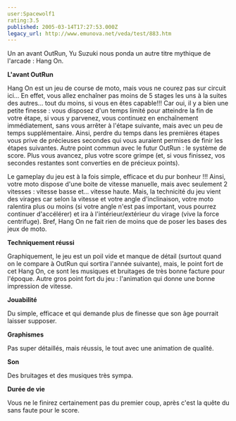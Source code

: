 ```yaml
---
user:Spacewolf1
rating:3.5
published: 2005-03-14T17:27:53.000Z
legacy_url: http://www.emunova.net/veda/test/883.htm
---
```

Un an avant OutRun, Yu Suzuki nous ponda un autre titre mythique de l'arcade : Hang On.  

  

**L'avant OutRun**  

Hang On est un jeu de course de moto, mais vous ne courez pas sur circuit ici... En effet, vous allez enchaîner pas moins de 5 stages les uns à la suites des autres... tout du moins, si vous en êtes capable!!! Car oui, il y a bien une petite finesse : vous disposez d'un temps limité pour atteindre la fin de votre étape, si vous y parvenez, vous continuez en enchaînement immédiatement, sans vous arrêter à l'étape suivante, mais avec un peu de temps supplémentaire. Ainsi, perdre du temps dans les premières étapes vous prive de précieuses secondes qui vous auraient permises de finir les étapes suivantes. Autre point commun avec le futur OutRun : le système de score. Plus vous avancez, plus votre score grimpe (et, si vous finissez, vos secondes restantes sont converties en de précieux points).  

Le gameplay du jeu est à la fois simple, efficace et du pur bonheur !!! Ainsi, votre moto dispose d'une boite de vitesse manuelle, mais avec seulement 2 vitesses : vitesse basse et... vitesse haute. Mais, la technicité du jeu vient des virages car selon la vitesse et votre angle d'inclinaison, votre moto ralentira plus ou moins (si votre angle n'est pas important, vous pourrez continuer d'accélérer) et ira à l'intérieur/extérieur du virage (vive la force centrifuge). Bref, Hang On ne fait rien de moins que de poser les bases des jeux de moto.  

  

**Techniquement réussi**  

Graphiquement, le jeu est un poil vide et manque de détail (surtout quand on le compare à OutRun qui sortira l'année suivante), mais, le point fort de cet Hang On, ce sont les musiques et bruitages de très bonne facture pour l'époque. Autre gros point fort du jeu : l'animation qui donne une bonne impression de vitesse.  

  

  

**Jouabilité**  

Du simple, efficace et qui demande plus de finesse que son âge pourrait laisser supposer.  

**Graphismes**  

Pas super détaillés, mais réussis, le tout avec une animation de qualité.  

**Son**  

Des bruitages et des musiques très sympa.  

**Durée de vie**  

Vous ne le finirez certainement pas du premier coup, après c'est la quête du sans faute pour le score.